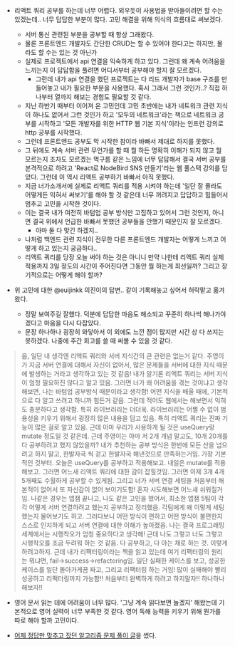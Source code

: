 - 리액트 쿼리 공부를 하는데 너무 어렵다. 외우듯이 사용법을 받아들이려면 할 수는 있겠는데.. 너무 답답한 부분이 많다. 고민 해결을 위해 의식의 흐름대로 써보겠다.
  - 서버 통신 관련된 부분을 공부할 때 항상 그래왔다.
  - 물론 프론트엔드 개발자도 간단한 CRUD는 할 수 있어야 한다고는 하지만, 몰라도 할 수는 있는 것 아닌가
  - 실제로 프로젝트에서 api 연결을 익숙하게 하고 있다. 그런데 왜 계속 어려움을 느끼는지 이 답답함을 풀려면 어디서부터 공부해야 할지 잘 모르겠다.
    - 그런데 내가 api 연결을 했던 프로젝트는 다 리드 개발자가 base 구조를 만들어놓고 내가 필요한 부분을 사용했다. 혹시 그래서 그런 것인가..? 직접 하나부터 열까지 해보는 경험도 필요할 것 같다.
  - 지난 하반기 때부터 이어져 온 고민인데 고민 초반에는 내가 네트워크 관련 지식이 하나도 없어서 그런 것인가 하고 '모두의 네트워크'라는 책으로 네트워크 공부를 시작하고 '모든 개발자를 위한 HTTP 웹 기본 지식'이라는 인프런 강의로 http 공부를 시작했다.
  - 그런데 프론트엔드 공부도 막 시작한 참이라 바빠서 제대로 하지를 못했다.
  - 그 뒤에도 계속 서버 관련 무언가를 할 때 뭘 하든 명확히 이해가 되지 않고 뭘 모르는지 조차도 모르겠는 먹구름 같은 느낌에 너무 답답해서 결국 서버 공부를 본격적으로 하려고 'React로 NodeBird SNS 만들기'라는 웹 풀스택 강의를 담았다. 그런데 이 역시 리액트 공부하기 바빠서 아직 못했다.
  - 지금 너가소개서에 실제로 리액트 쿼리를 적용 시켜야 하는데 '일단 잘 몰라도 어떻게든 익혀서 써보기'를 해야 할 것 같은데 너무 꺼려지고 답답하고 힘들어서 멈추고 고민을 시작한 것이다.
  - 이는 결국 내가 여전히 바텀업 공부 방식만 고집하고 있어서 그런 것인지, 아니면 결국 위에서 언급한 바빠서 못했던 공부들을 안했기 때문인지 잘 모르겠다.
	  - 아마 둘 다 맞긴 하겠지..
  - 나처럼 백엔드 관련 지식이 전무한 다른 프론트엔드 개발자는 어떻게 느끼고 어떻게 하고 있는지 궁금하다..
  - 리액트 쿼리를 당장 오늘 써야 하는 것은 아니니 만약 나한테 리액트 쿼리 실제 적용까지 3일 정도의 시간이 주어진다면 그동안 뭘 하는게 최선일까? 그리고 장기적으로는 어떻게 해야 할까?

- 위 고민에 대한 @euijinkk 의진이의 답변.. 같이 기록해놓고 싶어서 허락맡고 옮겨왔다.
  - 정말 보여주길 잘했다. 덕분에 답답한 마음도 해소되고 꾸준히 하나씩 해나가야겠다고 마음을 다시 다잡았다.
  - 문장 하나하나 굉장히 와닿아서 이 외에도 느낀 점이 많지만 시간 상 다 쓰지는 못하겠다. 나중에 주간 회고를 쓸 때 써볼 수 있을 것 같다.

> 음, 일단 내 생각엔 리액트 쿼리와 서버 지식간의 큰 관련은 없는거 같다. 주영이가 지금 서버 연결에 대해서 자신이 없어서, 많은 문제들을 서버에 대한 지식 때문에 발생하는 거라고 생각하고 있는 것 같음! 내가 알기론 리액트 쿼리는 서버 지식이 엄청 필요하진 않다고 알고 있음. 그러면 너가 왜 어려움을 겪는 것이냐고 생각해보면, 나는 바텀업 공부방식 때문이라고 생각함! 어떤 지식을 배울 때에, 기본적으로 다 알고 쓰려고 하니까 힘든거 같음. 그런데 적어도 웹에서는 해보면서 익혀도 충분하다고 생각함. 특히 라이브러리는 더더욱. 라이브러리는 어쩔 수 없이 범용성을 키우기 위해서 굉장히 많은 내용을 담고 있음. 특히 리액트 쿼리는 진짜 기능이 많은 걸로 알고 있음. 근데 아마 우리가 사용하게 될 것은 useQuery랑 mutate 정도일 것 같은데. 근데 주영이는 아마 저 2개 개념 말고도, 10개 20개를 다 공부하려고 했지 않았을까? 내가 추천하는 공부 방식은 한번에 모든 산을 넘으려고 하지 말고, 한발자국 씩 걷고 한발자국 해낸것으로 만족하는거임. 가장 기본적인 것부터. 오늘은 useQuery를 공부하고 적용해보고. 내일은 mutate를 적용해보고. 그러면 어느새 리액트 쿼리에 대한 감이 잡힐것임. 그러면 이제 3개 4개 5개째도 수월하게 공부할 수 있게됨. 그리고 너가 서버 연결 세팅을 처음부터 해본적이 없어서 또 자신감이 없어 보이기도함! 혼자 시도해보면 어느새 쉬워질거임. 나같은 경우는 앱잼 끝나고, 나도 같은 고민을 했어서, 최소한 앱잼 5팀이 각각 어떻게 서버 연결하려고 했는지 공부하고 정리했음. 각팀에게 왜 이렇게 세팅했는지 물어보기도 하고. 그러다보니 어떤 방식이 편하고 어떤 방식이 불편한지 스스로 인지하게 되고 서버 연결에 대한 이해가 높아졌음. 나는 결국 프로그래밍 세계에서는 시행착오가 엄청 중요하다고 생각해! 근데 나도 그렇고 너도 그렇고 시행착오를 조금 두려워 하는 것 같음. 다 공부하고, 다 아는 채로 하는 것. 이렇게 하려고하지. 근데 내가 리팩터링이라는 책을 읽고 있는데 여기 리팩터링의 원리는 뭐냐면, fail→success→refactoring임. 일단 실패한 케이스를 보고, 성공한 케이스를 일단 돌아가게끔 짜고, 그리고 리팩터링 하는 거임! 많이 실패해야 빨리 성공하고 리팩터링까지 가능함!! 처음부터 완벽하게 하려고 하지말자!! 하나하나 해보자!!


- 영어 문서 읽는 데에 어려움이 너무 많다. '그냥 계속 읽다보면 늘겠지' 해왔는데 기본적으로 영어 실력이 너무 부족한 것 같다. 영어 독해 능력을 키우기 위해 뭔가를 따로 해야 할까 고민이다.

- [어제 정답만 맞추고 잤던 알고리즘 문제 풀이 글](https://github.com/NamJwong/TIL/blob/main/Algorithm/%EB%AC%B8%EC%A0%9C%20%ED%92%80%EC%9D%B4/%ED%94%84%EB%A1%9C%EA%B7%B8%EB%9E%98%EB%A8%B8%EC%8A%A4/%EC%B2%B4%EC%9C%A1%EB%B3%B5.md)을 썼다. 
